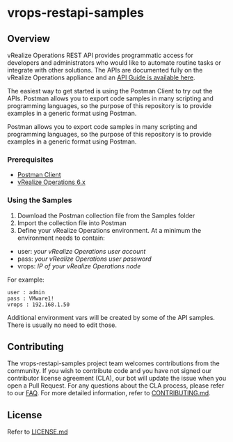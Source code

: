 

# vrops-restapi-samples

## Overview

vRealize Operations REST API provides programmatic access for developers and administrators who would like to automate routine tasks or integrate with other solutions.  The APIs are documented fully on the vRealize Operations appliance and an [API Guide is available here](https://https://docs.vmware.com/en/vRealize-Operations-Manager/6.7/vrealize-operations-manager-67-api-guide.pdf).

The easiest way to get started is using the Postman Client to try out the APIs.  Postman allows you to export code samples in many scripting and programming languages, so the purpose of this repository is to provide examples in a generic format using Postman.

Postman allows you to export code samples in many scripting and programming languages, so the purpose of this repository is to provide examples in a generic format using Postman.

### Prerequisites

* [Postman Client](https://www.getpostman.com/)
* [vRealize Operations 6.x](https://my.vmware.com/en/web/vmware/evalcenter?p=vrops-eval)

### Using the Samples

1. Download the Postman collection file from the Samples folder
2. Import the collection file into Postman
3. Define your vRealize Operations environment.  At a minimum the environment needs to contain:

  * user: *your vRealize Operations user account*
  * pass: *your vRealize Operations user password*
  * vrops: *IP of your vRealize Operations node*

For example:

```
user : admin
pass : VMware1!
vrops : 192.168.1.50
```

Additional environment vars will be created by some of the API samples.  There is usually no need to edit those.


## Contributing

The vrops-restapi-samples project team welcomes contributions from the community. If you wish to contribute code and you have not
signed our contributor license agreement (CLA), our bot will update the issue when you open a Pull Request. For any
questions about the CLA process, please refer to our [FAQ](https://cla.vmware.com/faq). For more detailed information,
refer to [CONTRIBUTING.md](CONTRIBUTING.md).

## License

Refer to [LICENSE.md](LICENSING.md)
